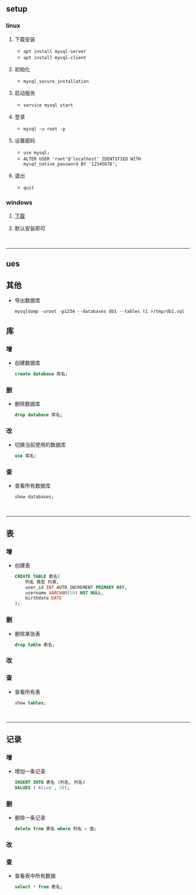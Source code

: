 ## setup

### linux

1. 下载安装
    * `apt install mysql-server`
    * `apt install mysql-client`

2. 初始化
    * `mysql_secure_installation`

3. 启动服务
    * `service mysql start`

4. 登录
    * `mysql -u root -p`

5. 设置密码
    * `use mysql;`
    * `ALTER USER 'root'@'localhost' IDENTIFIED WITH mysql_native_password BY '12345678';`

5. 退出
    * `quit`

### windows

1. [下载](https://dev.mysql.com/downloads/installer/)

2. 默认安装即可


<br>

---

## ues

## 其他

* 导出数据库
    ```shell
    mysqldump -uroot -p1234 --databases db1 --tables t1 >/tmp/db1.sql
    ```

## 库

### 增

* 创建数据库
    ```sql
    create database 库名;
    ```

### 删

* 删除数据库
    ```sql
    drop database 库名;
    ```

### 改

* 切换当前使用的数据库
    ```sql
    use 库名;
    ```

### 查

* 查看所有数据库
    ```SQL
    show databases;
    ```

<br>

---

## 表

### 增

* 创建表 
    ```sql
    CREATE TABLE 表名(
        列名 类型 约束,
        user_id INT AUTO_INCREMENT PRIMARY KEY,
        username VARCHAR(50) NOT NULL,
        birthdate DATE
    );
    ```

### 删

* 删除某张表 
    ```sql
    drop table 表名;
    ```

### 改



### 查

* 查看所有表 
    ```sql
    show tables;
    ```

<br>

---

## 记录

### 增

* 增加一条记录
    ```sql
    INSERT INTO 表名 (列名, 列名)
    VALUES ('Alice', 20);
    ```

### 删

* 删除一条记录
    ```sql
    delete from 表名 where 列名 = 值;
    ```

### 改

### 查

* 查看表中所有数据
    ```sql
    select * from 表名;
    ```
